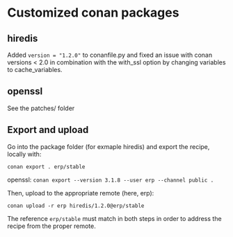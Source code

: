 # Customized conan packages

## hiredis

Added `version = "1.2.0"` to conanfile.py and fixed an issue with
conan versions < 2.0 in combination with the with_ssl option by
changing variables to cache_variables.

## openssl

See the patches/ folder

## Export and upload

Go into the package folder (for exmaple hiredis) and
export the recipe, locally with:

`conan export . erp/stable`

openssl:
`conan export --version 3.1.8 --user erp --channel public .`

Then, upload to the appropriate remote (here, erp):

`conan upload -r erp hiredis/1.2.0@erp/stable`

The reference `erp/stable` must match in both steps in order
to address the recipe from the proper remote.
